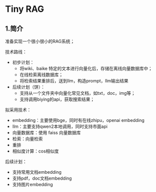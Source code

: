 # Tiny RAG

## 1.简介

准备实现一个很小很小的RAG系统；

技术路线：

- 初步计划：
  - 将wiki、baike 特定的文本进行向量化后，存储在离线向量数据库中；
  - 在线检索离线数据库；
  - 将检索结果重排后，送到llm，构造prompt，llm输出结果
- 后续计划（饼）：
  - 支持从一个文件夹中向量化常见文档，如txt，doc，img等；
  - 支持调用biying的api，获取搜索结果；

拟采用技术：

- embedding：主要使用bge，同时有在线zhipu，openai embedding
- llm：主要支持qwen2本地调用，同时支持市面api
- 向量数据库：使用 faiss 向量数据库
- 检索：向量检索
- 重排
- 相似度计算：cos相似度

后续计划：

- 支持常用文档embedding
- 支持pdf，doc文档embedding
- 支持图片embedding
